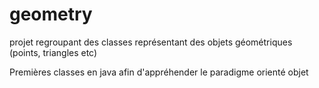 # geometry
projet regroupant des classes représentant des objets géométriques (points, triangles etc)

Premières classes en java afin d'appréhender le paradigme orienté objet 

